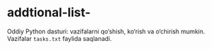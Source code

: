 # addtional-list-
Oddiy Python dasturi: vazifalarni qo‘shish, ko‘rish va o‘chirish mumkin.   Vazifalar `tasks.txt` faylida saqlanadi.
